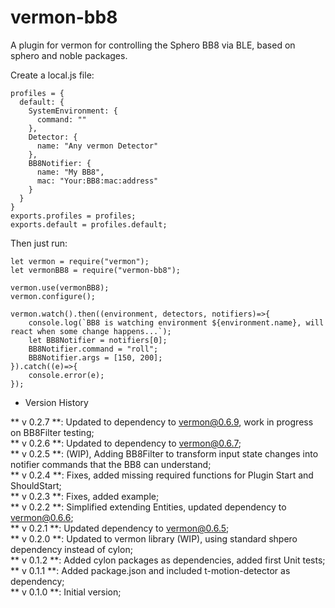 # vermon-bb8
A plugin for vermon for controlling the Sphero BB8 via BLE, based on sphero and noble packages.

Create a local.js file:
````
profiles = {
  default: {
    SystemEnvironment: {
      command: ""
    },
    Detector: {
      name: "Any vermon Detector"
    },
    BB8Notifier: {
      name: "My BB8",
      mac: "Your:BB8:mac:address"
    }
  }
}
exports.profiles = profiles;
exports.default = profiles.default;
````

Then just run:
````
let vermon = require("vermon");
let vermonBB8 = require("vermon-bb8");

vermon.use(vermonBB8);
vermon.configure();

vermon.watch().then((environment, detectors, notifiers)=>{
	console.log(`BB8 is watching environment ${environment.name}, will react when some change happens...`);
	let BB8Notifier = notifiers[0];
	BB8Notifier.command = "roll";
	BB8Notifier.args = [150, 200];
}).catch((e)=>{
	console.error(e);
});
````

* Version History

 ** v 0.2.7 **: Updated to dependency to vermon@0.6.9, work in progress on BB8Filter testing;  
 ** v 0.2.6 **: Updated to dependency to vermon@0.6.7;  
 ** v 0.2.5 **: (WIP), Adding BB8Filter to transform input state changes into notifier commands that the BB8 can understand;  
 ** v 0.2.4 **: Fixes, added missing required functions for Plugin Start and ShouldStart;  
 ** v 0.2.3 **: Fixes, added example;  
 ** v 0.2.2 **: Simplified extending Entities, updated dependency to vermon@0.6.6;  
 ** v 0.2.1 **: Updated dependency to vermon@0.6.5;  
 ** v 0.2.0 **: Updated to vermon library (WIP), using standard shpero dependency instead of cylon;  
 ** v 0.1.2 **: Added cylon packages as dependencies, added first Unit tests;  
 ** v 0.1.1 **: Added package.json and included t-motion-detector as dependency;  
 ** v 0.1.0 **: Initial version;  
